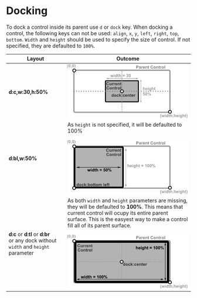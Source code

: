 # Docking

To dock a control inside its parent use `d` or `dock` key. 
When docking a control, the following keys can not be used: `align`, `x`, `y`, `left`, `right`, `top`, `bottom`.
`Width` and `height` should be used to specify the size of control. If not specified, they are defaulted to `100%`.

| Layout                               | Outcome                                                   |
|--------------------------------------|-----------------------------------------------------------|
| **d:c,w:30,h:50%**                   | <img src="img/layout_dock_1.png" />                       |
| **d:bl,w:50%**                       | As `height` is not specified, it will be defaulted to 100%<br><br><img src="img/layout_dock_2.png" />   |
| **d:c** or **d:tl** or **d:br**<br> or any dock without `width` and `height` parameter | As both `width` and `height` parameters are missing, they will be defaulted to **100%**. This means that current control will ocupy its entire parent surface. This is the easyest way to make a control fill all of its parent surface.<br><br><img src="img/layout_dock_3.png" /> |
